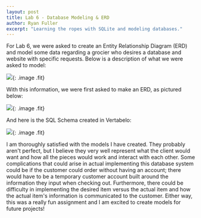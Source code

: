 ```yaml
---
layout: post
title: Lab 6 - Database Modeling & ERD
author: Ryan Fuller
excerpt: "Learning the ropes with SQLite and modeling databases."
---
```

For Lab 6, we were asked to create an Entity Relationship Diagram (ERD) and model some data regarding a grocier who desires a database and website with specific requests. Below is a description of what we were asked to model:

![](../../../../images/lab6description.png){: .image .fit}

With this information, we were first asked to make an ERD, as pictured below:

![](../../../../images/lab6erd.png){: .image .fit}

And here is the SQL Schema created in Vertabelo:

![](../../../../images/lab6vertabelo.png){: .image .fit}

I am thoroughly satisfied with the models I have created. They probably aren't perfect, but I believe they very well represent what the client would want and how all the pieces would work and interact with each other. Some complications that could arise in actual implementing this database system could be if the customer could order without having an account; there would have to be a temporary customer account built around the information they input when checking out. Furthermore, there could be difficulty in implementing the desired item versus the actual item and how the actual item's information is communicated to the customer. Either way, this was a really fun assignment and I am excited to create models for future projects!